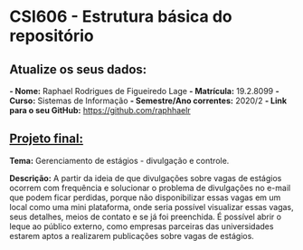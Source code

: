 # **CSI606 - Estrutura básica do repositório**

## Atualize os seus dados:

**- Nome:** Raphael Rodrigues de Figueiredo Lage
**- Matrícula:** 19.2.8099
**- Curso:** Sistemas de Informação
**- Semestre/Ano correntes:** 2020/2
**- Link para o seu GitHub:** https://github.com/raphhaelr

## [Projeto final:](./Projeto/README.md) 

**Tema:** Gerenciamento de estágios - divulgação e controle.

**Descrição:** A partir da ideia de que divulgações sobre vagas de estágios ocorrem com frequência e solucionar o problema de divulgações no e-mail que podem ficar perdidas, porque não disponibilizar essas vagas em um local como uma mini plataforma, onde seria possível visualizar essas vagas, seus detalhes, meios de contato e se já foi preenchida. É possível abrir o leque ao público externo, como empresas parceiras das universidades estarem aptos a realizarem publicações sobre vagas de estágios.

